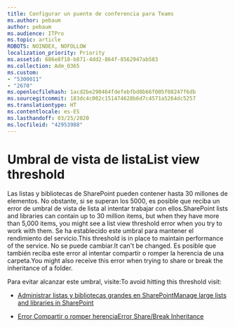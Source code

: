 ```yaml
---
title: Configurar un puente de conferencia para Teams
ms.author: pebaum
author: pebaum
ms.audience: ITPro
ms.topic: article
ROBOTS: NOINDEX, NOFOLLOW
localization_priority: Priority
ms.assetid: 686e8f18-b871-4dd2-864f-8562947ab583
ms.collection: Adm_O365
ms.custom:
- "5300011"
- "2670"
ms.openlocfilehash: 1acd2be290464fdefebfbd8b66f005f08247f6db
ms.sourcegitcommit: 183dc4c002c151474628b6d7c4571a5264dc5257
ms.translationtype: HT
ms.contentlocale: es-ES
ms.lasthandoff: 03/25/2020
ms.locfileid: "42953988"
---
```

# <a name="list-view-threshold"></a><span data-ttu-id="9ca4e-102">Umbral de vista de lista</span><span class="sxs-lookup"><span data-stu-id="9ca4e-102">List view threshold</span></span>

<span data-ttu-id="9ca4e-103">Las listas y bibliotecas de SharePoint pueden contener hasta 30 millones de elementos. No obstante, si se superan los 5000, es posible que reciba un error de umbral de vista de lista al intentar trabajar con ellos.</span><span class="sxs-lookup"><span data-stu-id="9ca4e-103">SharePoint lists and libraries can contain up to 30 million items, but when they have more than 5,000 items, you might see a list view threshold error when you try to work with them.</span></span> <span data-ttu-id="9ca4e-104">Se ha establecido este umbral para mantener el rendimiento del servicio.</span><span class="sxs-lookup"><span data-stu-id="9ca4e-104">This threshold is in place to maintain performance of the service.</span></span> <span data-ttu-id="9ca4e-105">No se puede cambiar.</span><span class="sxs-lookup"><span data-stu-id="9ca4e-105">It can't be changed.</span></span> <span data-ttu-id="9ca4e-106">Es posible que también reciba este error al intentar compartir o romper la herencia de una carpeta.</span><span class="sxs-lookup"><span data-stu-id="9ca4e-106">You might also receive this error when trying to share or break the inheritance of a folder.</span></span>

<span data-ttu-id="9ca4e-107">Para evitar alcanzar este umbral, visite:</span><span class="sxs-lookup"><span data-stu-id="9ca4e-107">To avoid hitting this threshold visit:</span></span>

- [<span data-ttu-id="9ca4e-108">Administrar listas y bibliotecas grandes en SharePoint</span><span class="sxs-lookup"><span data-stu-id="9ca4e-108">Manage large lists and libraries in SharePoint</span></span>](https://support.office.com/article/manage-large-lists-and-libraries-in-sharepoint-b8588dae-9387-48c2-9248-c24122f07c59)

- [<span data-ttu-id="9ca4e-109">Error Compartir o romper herencia</span><span class="sxs-lookup"><span data-stu-id="9ca4e-109">Error Share/Break Inheritance</span></span>](https://docs.microsoft.com/SharePoint/troubleshoot/lists-and-libraries/error-share-break-inheritance)

